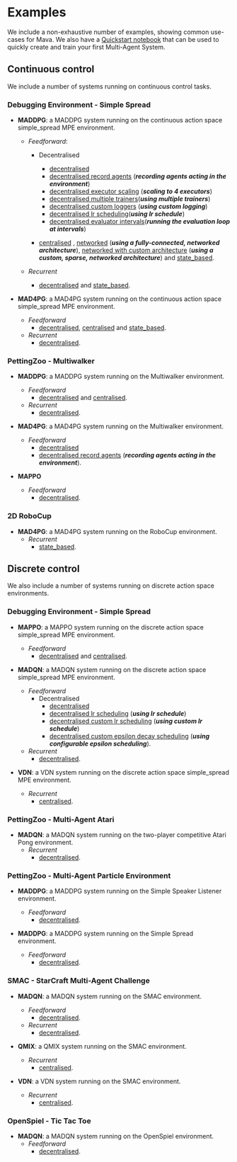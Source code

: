 # Examples

We include a non-exhaustive number of examples, showing common use-cases for Mava. We also have a [Quickstart notebook][quickstart] that can be used to quickly create and train your first Multi-Agent System.

## Continuous control

We include a number of systems running on continuous control tasks.

### Debugging Environment - Simple Spread

- **MADDPG**:
    a MADDPG system running on the continuous action space simple_spread MPE environment.
  - *Feedforward*:
    - Decentralised
      - [decentralised][debug_maddpg_ff_dec]
      - [decentralised record agents][debug_maddpg_ff_dec_record]  (***recording agents acting in the environment***)
      - [decentralised executor scaling][debug_maddpg_ff_dec_scaling_executors] (***scaling to 4 executors***)
      - [decentralised multiple trainers][debug_maddpg_ff_dec_scaling_trainers](***using multiple trainers***)
      - [decentralised custom loggers][debug_maddpg_ff_dec_custom_logging] (***using custom logging***)
      - [decentralised lr scheduling][debug_maddpg_ff_dec_lr_scheduling](***using lr schedule***)
      - [decentralised evaluator intervals][debug_maddpg_ff_dec_eval_intervals](***running the evaluation loop at intervals***)

    - [centralised][debug_maddpg_cen] , [networked][debug_maddpg_networked] (***using a fully-connected, networked architecture***), [networked with custom architecture][debug_maddpg_networked_custom] (***using a custom, sparse, networked architecture***) and [state_based][debug_maddpg_state_based].

  - *Recurrent*
    - [decentralised][debug_maddpg_rec_dec] and [state_based][debug_maddpg_state_based].

- **MAD4PG**:
    a MAD4PG system running on the continuous action space simple_spread MPE environment.
  - *Feedforward*
    - [decentralised][debug_mad4pg_ff_dec], [centralised][debug_mad4pg_ff_cen]
    and [state_based][debug_mad4pg_ff_state_based].
  - *Recurrent*
    - [decentralised][debug_mad4pg_rec_dec].

### PettingZoo - Multiwalker

- **MADDPG**:
      a MADDPG system running on the Multiwalker environment.
  - *Feedforward*
    - [decentralised][pz_maddpg_ff_dec] and [centralised][pz_maddpg_ff_cen].
  - *Recurrent*
    - [decentralised][pz_maddpg_rec_dec].

- **MAD4PG**:
      a MAD4PG system running on the Multiwalker environment.
  - *Feedforward*
    - [decentralised][pz_mad4pg_ff_dec]
    - [decentralised record agents][pz_mad4pg_ff_dec_record] (***recording agents acting in the environment***).

- **MAPPO**
    - *Feedforward*
        - [decentralised][pz_mappo_ff_dec].

### 2D RoboCup

- **MAD4PG**:
    a MAD4PG system running on the RoboCup environment.
  - *Recurrent*
    - [state_based][robocup_mad4pg_ff_state_based].

## Discrete control

We also include a number of systems running on discrete action space environments.

### Debugging Environment - Simple Spread

- **MAPPO**:
      a MAPPO system running on the discrete action space simple_spread MPE environment.
  - *Feedforward*
    - [decentralised][debug_mappo_ff_dec] and [centralised][debug_mappo_ff_cen].

- **MADQN**:
      a MADQN system running on the discrete action space simple_spread MPE environment.
  - *Feedforward*
    - Decentralised
        - [decentralised][debug_madqn_ff_dec]
        - [decentralised lr scheduling][debug_madqn_ff_dec_lr_schedule] (***using lr schedule***)
        - [decentralised custom lr scheduling][debug_madqn_ff_dec_custom_lr_schedule] (***using custom lr schedule***)
        - [decentralised custom epsilon decay scheduling][debug_madqn_ff_dec_custom_eps_schedule] (***using configurable epsilon scheduling***).
  - *Recurrent*
    - [decentralised][debug_madqn_rec_dec].

- **VDN**:
      a VDN system running on the discrete action space simple_spread MPE environment.
  - *Recurrent*
    - [centralised][debug_vdn_rec_cen].

### PettingZoo - Multi-Agent Atari

- **MADQN**:
   a MADQN system running on the two-player competitive Atari Pong environment.
  - *Recurrent*
    - [decentralised][pz_madqn_pong_rec_dec].

### PettingZoo - Multi-Agent Particle Environment

- **MADDPG**:
      a MADDPG system running on the Simple Speaker Listener environment.
  - *Feedforward*
    - [decentralised][pz_maddpg_mpe_ssl_ff_dec].

- **MADDPG**:
      a MADDPG system running on the Simple Spread environment.
  - *Feedforward*
    - [decentralised][pz_maddpg_mpe_ss_ff_dec].

### SMAC - StarCraft Multi-Agent Challenge

- **MADQN**:
    a MADQN system running on the SMAC environment.
  - *Feedforward*
    - [decentralised][smac_madqn_ff_dec].
  - *Recurrent*
    - [decentralised][smac_madqn_rec_dec].

- **QMIX**:
    a QMIX system running on the SMAC environment.
  - *Recurrent*
    - [centralised][smac_qmix_rec_cen].

- **VDN**:
    a VDN system running on the SMAC environment.
  - *Recurrent*
    - [centralised][smac_vdn_rec_cen].

### OpenSpiel - Tic Tac Toe

- **MADQN**:
      a MADQN system running on the OpenSpiel environment.
  - *Feedforward*
    - [decentralised][openspiel_madqn_ff_dec].

<!-- Examples -->
[quickstart]: https://github.com/instadeepai/Mava/blob/develop/examples/tf/quickstart.ipynb
<!-- Continous -->
[debug_maddpg_ff_dec]: https://github.com/instadeepai/Mava/blob/develop/examples/tf/debugging/simple_spread/feedforward/decentralised/run_maddpg.py
[debug_maddpg_ff_dec_record]: https://github.com/instadeepai/Mava/blob/develop/examples/tf/debugging/simple_spread/feedforward/decentralised/run_maddpg_record.py
[debug_maddpg_ff_dec_scaling_executors]: https://github.com/instadeepai/Mava/blob/develop/examples/tf/debugging/simple_spread/feedforward/decentralised/run_maddpg_scale_executors.py
[debug_maddpg_ff_dec_scaling_trainers]: https://github.com/instadeepai/Mava/blob/develop/examples/tf/debugging/simple_spread/feedforward/decentralised/run_maddpg_scale_trainers.py
[debug_maddpg_ff_dec_custom_logging]: https://github.com/instadeepai/Mava/blob/develop/examples/tf/debugging/simple_spread/feedforward/decentralised/run_maddpg_custom_logging.py
[debug_maddpg_ff_dec_lr_scheduling]: https://github.com/instadeepai/Mava/blob/develop/examples/tf/debugging/simple_spread/feedforward/decentralised/run_maddpg_lr_schedule.py
[debug_maddpg_ff_dec_eval_intervals]: https://github.com/instadeepai/Mava/blob/develop/examples/tf/debugging/simple_spread/feedforward/decentralised/run_mad4pg_evaluator_interval.py
[debug_maddpg_cen]: https://github.com/instadeepai/Mava/blob/develop/examples/tf/debugging/simple_spread/feedforward/centralised/run_maddpg.py
[debug_maddpg_networked]: https://github.com/instadeepai/Mava/blob/develop/examples/tf/debugging/simple_spread/feedforward/networked/run_maddpg.py
[debug_maddpg_networked_custom]: https://github.com/instadeepai/Mava/blob/develop/examples/tf/debugging/simple_spread/feedforward/networked/run_maddpg_custom_network.py
[debug_maddpg_state_based]: https://github.com/instadeepai/Mava/blob/develop/examples/tf/debugging/simple_spread/feedforward/state_based/run_maddpg.py
[debug_maddpg_rec_dec]: https://github.com/instadeepai/Mava/blob/develop/examples/tf/debugging/simple_spread/recurrent/decentralised/run_maddpg.py
[debug_maddpg_state_based]: https://github.com/instadeepai/Mava/blob/develop/examples/tf/debugging/simple_spread/recurrent/state_based/run_maddpg.py

[debug_mad4pg_ff_dec]: https://github.com/instadeepai/Mava/blob/develop/examples/tf/debugging/simple_spread/feedforward/decentralised/run_mad4pg.py
[debug_mad4pg_ff_cen]:  https://github.com/instadeepai/Mava/blob/develop/examples/tf/debugging/simple_spread/feedforward/centralised/run_mad4pg.py
[debug_mad4pg_ff_state_based]: https://github.com/instadeepai/Mava/blob/develop/examples/tf/debugging/simple_spread/feedforward/state_based/run_mad4pg.py
[debug_mad4pg_rec_dec]: https://github.com/instadeepai/Mava/blob/develop/examples/tf/debugging/simple_spread/recurrent/decentralised/run_mad4pg.py

[pz_maddpg_ff_dec]: https://github.com/instadeepai/Mava/blob/develop/examples/tf/petting_zoo/sisl/multiwalker/feedforward/decentralised/run_maddpg.py
[pz_maddpg_ff_cen]: https://github.com/instadeepai/Mava/blob/develop/examples/tf/petting_zoo/sisl/multiwalker/feedforward/centralised/run_maddpg.py
[pz_maddpg_rec_dec]: https://github.com/instadeepai/Mava/blob/develop/examples/tf/petting_zoo/sisl/multiwalker/recurrent/decentralised/run_maddpg.py

[pz_mad4pg_ff_dec]: https://github.com/instadeepai/Mava/blob/develop/examples/tf/petting_zoo/sisl/multiwalker/feedforward/decentralised/run_mad4pg.py
[pz_mad4pg_ff_dec_record]: https://github.com/instadeepai/Mava/blob/develop/examples/tf/petting_zoo/sisl/multiwalker/feedforward/decentralised/run_mad4pg_record.py

[pz_mad4pg_ff_dec]: https://github.com/instadeepai/Mava/blob/develop/examples/petting_zoo/sisl/multiwalker/feedforward/decentralised/run_mad4pg.py
[pz_mad4pg_ff_dec_record]: https://github.com/instadeepai/Mava/blob/develop/examples/petting_zoo/sisl/multiwalker/feedforward/decentralised/run_mad4pg_record.py
[pz_mappo_ff_dec]: https://github.com/instadeepai/Mava/blob/develop/examples/petting_zoo/sisl/multiwalker/feedforward/decentralised/run_mappo.py

[robocup_mad4pg_ff_state_based]:https://github.com/instadeepai/Mava/blob/develop/examples/tf/robocup/recurrent/state_based/run_mad4pg.py
<!-- Discrete -->
[debug_mappo_ff_dec]: https://github.com/instadeepai/Mava/blob/develop/examples/tf/debugging/simple_spread/feedforward/decentralised/run_mappo.py
[debug_mappo_ff_cen]: https://github.com/instadeepai/Mava/blob/develop/examples/tf/debugging/simple_spread/feedforward/centralised/run_mappo.py

[debug_madqn_ff_dec]: https://github.com/instadeepai/Mava/blob/develop/examples/tf/debugging/simple_spread/feedforward/decentralised/run_madqn.py
[debug_madqn_ff_dec_lr_schedule]: https://github.com/instadeepai/Mava/blob/develop/examples/tf/debugging/simple_spread/feedforward/decentralised/run_madqn_lr_schedule.py
[debug_madqn_ff_dec_custom_lr_schedule]: https://github.com/instadeepai/Mava/blob/develop/examples/tf/debugging/simple_spread/feedforward/decentralised/run_madqn_custom_lr_schedule.py
[debug_madqn_ff_dec_custom_eps_schedule]: https://github.com/instadeepai/Mava/blob/develop/examples/tf/debugging/simple_spread/feedforward/decentralised/run_madqn_configurable_epsilon.py
[debug_madqn_rec_dec]: https://github.com/instadeepai/Mava/blob/develop/examples/tf/debugging/simple_spread/recurrent/decentralised/run_madqn.py

[debug_vdn_rec_cen]: https://github.com/instadeepai/Mava/blob/develop/examples/tf/debugging/simple_spread/recurrent/centralised/run_vdn.py

[pz_madqn_pong_rec_dec]: https://github.com/instadeepai/Mava/blob/develop/examples/tf/petting_zoo/atari/pong/recurrent/decentralised/run_madqn.py

[pz_maddpg_mpe_ssl_ff_dec]: https://github.com/instadeepai/Mava/blob/develop/examples/tf/petting_zoo/mpe/simple_speaker_listener/feedforward/decentralised/run_maddpg.py

[pz_maddpg_mpe_ss_ff_dec]: https://github.com/instadeepai/Mava/blob/develop/examples/tf/petting_zoo/mpe/simple_spread/feedforward/decentralised/run_maddpg.py

[smac_madqn_ff_dec]: https://github.com/instadeepai/Mava/blob/develop/examples/tf/smac/feedforward/decentralised/run_madqn.py
[smac_madqn_rec_dec]: https://github.com/instadeepai/Mava/blob/develop/examples/tf/smac/recurrent/decentralised/run_madqn.py

[smac_qmix_rec_cen]: https://github.com/instadeepai/Mava/blob/develop/examples/tf/smac/recurrent/centralised/run_qmix.py

[smac_vdn_rec_cen]: https://github.com/instadeepai/Mava/blob/develop/examples/tf/smac/recurrent/centralised/run_vdn.py

[openspiel_madqn_ff_dec]: https://github.com/instadeepai/Mava/blob/develop/examples/tf/openspiel/tic_tac_toe/feedforward/decentralised/run_madqn.py
